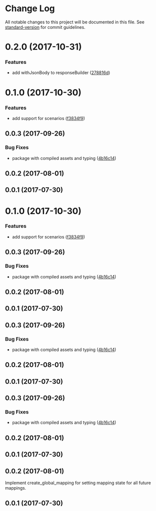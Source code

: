 # Change Log

All notable changes to this project will be documented in this file. See [standard-version](https://github.com/conventional-changelog/standard-version) for commit guidelines.

<a name="0.2.0"></a>
# 0.2.0 (2017-10-31)


### Features

* add withJsonBody to responseBuilder ([278816d](https://github.com/ike18t/wiremock_mapper_node/commit/278816d))



<a name="0.1.0"></a>
# 0.1.0 (2017-10-30)


### Features

* add support for scenarios ([f3834f9](https://github.com/ike18t/wiremock_mapper_node/commit/f3834f9))



<a name="0.0.3"></a>
## 0.0.3 (2017-09-26)


### Bug Fixes

* package with compiled assets and typing ([4b16c14](https://github.com/ike18t/wiremock_mapper_node/commit/4b16c14))



<a name="0.0.2"></a>
## 0.0.2 (2017-08-01)



<a name="0.0.1"></a>
## 0.0.1 (2017-07-30)



<a name="0.1.0"></a>
# 0.1.0 (2017-10-30)


### Features

* add support for scenarios ([f3834f9](https://github.com/ike18t/wiremock_mapper_node/commit/f3834f9))



<a name="0.0.3"></a>
## 0.0.3 (2017-09-26)


### Bug Fixes

* package with compiled assets and typing ([4b16c14](https://github.com/ike18t/wiremock_mapper_node/commit/4b16c14))



<a name="0.0.2"></a>
## 0.0.2 (2017-08-01)



<a name="0.0.1"></a>
## 0.0.1 (2017-07-30)



<a name="0.0.3"></a>
## 0.0.3 (2017-09-26)


### Bug Fixes

* package with compiled assets and typing ([4b16c14](https://github.com/ike18t/wiremock_mapper_node/commit/4b16c14))



<a name="0.0.2"></a>
## 0.0.2 (2017-08-01)



<a name="0.0.1"></a>
## 0.0.1 (2017-07-30)



<a name="0.0.3"></a>
## 0.0.3 (2017-09-26)


### Bug Fixes

* package with compiled assets and typing ([4b16c14](https://github.com/ike18t/wiremock_mapper_node/commit/4b16c14))



<a name="0.0.2"></a>
## 0.0.2 (2017-08-01)



<a name="0.0.1"></a>
## 0.0.1 (2017-07-30)



<a name="0.0.2"></a>
## 0.0.2 (2017-08-01)
Implement create_global_mapping for setting mapping state for all future mappings.



<a name="0.0.1"></a>
## 0.0.1 (2017-07-30)
